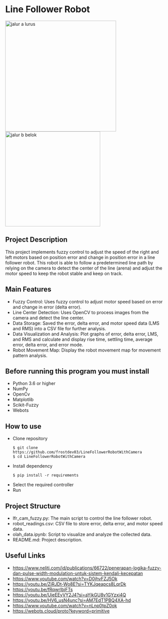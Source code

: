 # Line Follower Robot

<img src="https://github.com/frostdev03/LineFollowerRobotWithCamera/assets/77367592/a2509794-f0d6-42ac-abc3-c2dec53bb90c" alt="jalur a lurus" width="350"/> <img src="https://github.com/frostdev03/LineFollowerRobotWithCamera/assets/77367592/0e27cc69-067a-4140-a077-2cd0c7663780" alt="jalur b belok" width="300"/> 

## Project Description
This project implements fuzzy control to adjust the speed of the right and left motors based on position error and change in position error in a line follower robot. This robot is able to follow a predetermined line path by relying on the camera to detect the center of the line (arena) and adjust the motor speed to keep the robot stable and keep on track.

## Main Features
- Fuzzy Control: Uses fuzzy control to adjust motor speed based on error and change in error (delta error).
- Line Center Detection: Uses OpenCV to process images from the camera and detect the line center.
- Data Storage: Saved the error, delta error, and motor speed data (LMS and RMS) into a CSV file for further analysis.
- Data Visualization and Analysis: Plot graphs of error, delta error, LMS, and RMS and calculate and display rise time, settling time, average error, delta error, and error mode.
- Robot Movement Map: Display the robot movement map for movement pattern analysis.

## Before running this program you must install
- Python 3.6 or higher
- NumPy
- OpenCv
- Matplotlib
- Scikit-Fuzzy
- Webots

## How to use
- Clone repository
  ```
  $ git clone https://github.com/frostdev03/LineFollowerRobotWithCamera
  $ cd LineFollowerRobotWithCamera
  ```
- Install dependency
  ```
  $ pip install -r requirements
  ```
- Select the required controller
- Run 

## Project Structure
- lfr_cam_fuzzy.py: The main script to control the line follower robot.
- robot_readings.csv: CSV file to store error, delta error, and motor speed data.
- olah_data.ipynb: Script to visualize and analyze the collected data.
- README.md: Project description.

## Useful Links
- https://www.neliti.com/id/publications/66722/penerapan-logika-fuzzy-dan-pulse-width-modulation-untuk-sistem-kendali-kecepatan
- https://www.youtube.com/watch?v=D0jhvFZJ5Ok
- https://youtu.be/ZiRJDt-Wo8E?si=TYKJqeapcs8LqrDk
- https://youtu.be/fRqwrIbjFTs
- https://youtu.be/UieEEyVY2J4?si=aYjkGU8v1GYzxi4Q
- https://youtu.be/HV6_usN4unc?si=AM7EdT1PBQ4XA-hd
- https://www.youtube.com/watch?v=nLnp0tpZ0ok
- https://webots.cloud/proto?keyword=primitive
